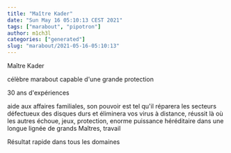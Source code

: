 ```yaml
---
title: "Maître Kader"
date: "Sun May 16 05:10:13 CEST 2021"
tags: ["marabout", "pipotron"]
author: m1ch3l
categories: ["generated"]
slug: "marabout/2021-05-16-05:10:13"
---
```


Maître Kader

célèbre marabout capable d'une grande protection

30 ans d'expériences

aide aux affaires familiales, son pouvoir est tel qu'il réparera les secteurs défectueux des disques durs et éliminera vos virus à distance, réussit là où les autres échoue, jeux, protection, enorme puissance héréditaire dans une longue lignée de grands Maîtres, travail

Résultat rapide dans tous les domaines
